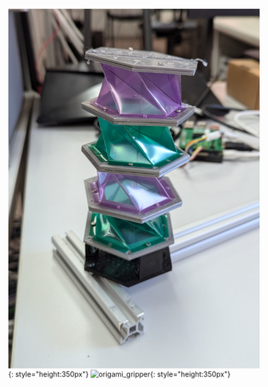 ![origami_tower](../fig/origami_tower.png){: style="height:350px"}
![origami_gripper](../fig/origami_gripper.png){: style="height:350px"}